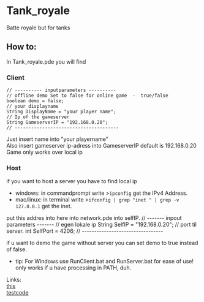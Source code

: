 # Tank_royale
Batte royale but for tanks



## How to:
In Tank_royale.pde you will find

### Client
    // ---------- inputparameters ----------
    // offline demo Set to false for online game  -  true/false
    boolean demo = false;
    // your displayname
    String DisplayName = "your player name";
    // Ip of the gameserver
    String GameserverIP = "192.168.0.20";
    // --------------------------------------
Just insert name into "your playername"  
Also insert gameserver ip-adress into GameserverIP default is 192.168.0.20  
Game only works over local ip

### Host
if you want to host a server you have to find local ip  
* windows: in commandprompt write >`ipconfig` get the IPv4 Address.
* mac/linux: in terminal write >`ifconfig | grep "inet " | grep -v 127.0.0.1` get the inet.

put this addres into here into network.pde into selfIP.
// ------- inpout parameters -------
// egen lokale ip
String SelfIP = "192.168.0.20";
// port til server.
int SelfPort = 4206;
// ---------------------------------




if u want to demo the game without server you can set demo to true instead of false.



* tip: For Windows use RunClient.bat and RunServer.bat for ease of use!  
only works if u have processing in PATH, duh.


Links:  
[this](https://github.com/olekkr/Tank_royale)  
[testcode](https://github.com/olekkr/nettest)  
